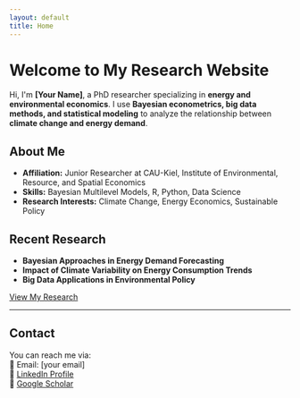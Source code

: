 ```yaml
---
layout: default
title: Home
---
```


# Welcome to My Research Website

Hi, I'm **[Your Name]**, a PhD researcher specializing in **energy and environmental economics**. I use **Bayesian econometrics, big data methods, and statistical modeling** to analyze the relationship between **climate change and energy demand**.

## About Me
- **Affiliation:** Junior Researcher at CAU-Kiel, Institute of Environmental, Resource, and Spatial Economics
- **Skills:** Bayesian Multilevel Models, R, Python, Data Science
- **Research Interests:** Climate Change, Energy Economics, Sustainable Policy

## Recent Research
- **Bayesian Approaches in Energy Demand Forecasting**  
- **Impact of Climate Variability on Energy Consumption Trends**
- **Big Data Applications in Environmental Policy**

[View My Research](/research/)

---

## Contact
You can reach me via:  
📧 Email: [your email]  
💼 [LinkedIn Profile](#)  
📄 [Google Scholar](#)
